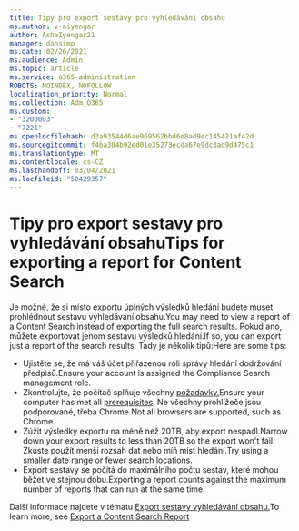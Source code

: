 ```yaml
---
title: Tipy pro export sestavy pro vyhledávání obsahu
ms.author: v-aiyengar
author: AshaIyengar21
manager: dansimp
ms.date: 02/26/2021
ms.audience: Admin
ms.topic: article
ms.service: o365-administration
ROBOTS: NOINDEX, NOFOLLOW
localization_priority: Normal
ms.collection: Adm_O365
ms.custom:
- "3200003"
- "7221"
ms.openlocfilehash: d3a93544d6ae969562bbd6e8ad9ec145421af42d
ms.sourcegitcommit: f4ba304b92ed01e35273ecda67e9dc3ad9d475c1
ms.translationtype: MT
ms.contentlocale: cs-CZ
ms.lasthandoff: 03/04/2021
ms.locfileid: "50429357"
---
```

# <a name="tips-for-exporting-a-report-for-content-search"></a><span data-ttu-id="2ecfa-102">Tipy pro export sestavy pro vyhledávání obsahu</span><span class="sxs-lookup"><span data-stu-id="2ecfa-102">Tips for exporting a report for Content Search</span></span>

<span data-ttu-id="2ecfa-103">Je možné, že si místo exportu úplných výsledků hledání budete muset prohlédnout sestavu vyhledávání obsahu.</span><span class="sxs-lookup"><span data-stu-id="2ecfa-103">You may need to view a report of a Content Search instead of exporting the full search results.</span></span> <span data-ttu-id="2ecfa-104">Pokud ano, můžete exportovat jenom sestavu výsledků hledání.</span><span class="sxs-lookup"><span data-stu-id="2ecfa-104">If so, you can export just a report of the search results.</span></span> <span data-ttu-id="2ecfa-105">Tady je několik tipů:</span><span class="sxs-lookup"><span data-stu-id="2ecfa-105">Here are some tips:</span></span>

- <span data-ttu-id="2ecfa-106">Ujistěte se, že má váš účet přiřazenou roli správy hledání dodržování předpisů.</span><span class="sxs-lookup"><span data-stu-id="2ecfa-106">Ensure your account is assigned the Compliance Search management role.</span></span>
- <span data-ttu-id="2ecfa-107">Zkontrolujte, že počítač splňuje všechny [požadavky.](https://go.microsoft.com/fwlink/?linkid=2102407)</span><span class="sxs-lookup"><span data-stu-id="2ecfa-107">Ensure your computer has met all [prerequisites](https://go.microsoft.com/fwlink/?linkid=2102407).</span></span> <span data-ttu-id="2ecfa-108">Ne všechny prohlížeče jsou podporované, třeba Chrome.</span><span class="sxs-lookup"><span data-stu-id="2ecfa-108">Not all browsers are supported, such as Chrome.</span></span>
- <span data-ttu-id="2ecfa-109">Zúžit výsledky exportu na méně než 20TB, aby export nespadl.</span><span class="sxs-lookup"><span data-stu-id="2ecfa-109">Narrow down your export results to less than 20TB so the export won't fail.</span></span> <span data-ttu-id="2ecfa-110">Zkuste použít menší rozsah dat nebo míň míst hledání.</span><span class="sxs-lookup"><span data-stu-id="2ecfa-110">Try using a smaller date range or fewer search locations.</span></span>
- <span data-ttu-id="2ecfa-111">Export sestavy se počítá do maximálního počtu sestav, které mohou běžet ve stejnou dobu.</span><span class="sxs-lookup"><span data-stu-id="2ecfa-111">Exporting a report counts against the maximum number of reports that can run at the same time.</span></span>

<span data-ttu-id="2ecfa-112">Další informace najdete v tématu [Export sestavy vyhledávání obsahu.](https://go.microsoft.com/fwlink/?linkid=2102409)</span><span class="sxs-lookup"><span data-stu-id="2ecfa-112">To learn more, see [Export a Content Search Report](https://go.microsoft.com/fwlink/?linkid=2102409)</span></span>